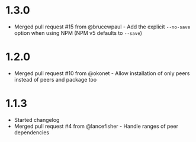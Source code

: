 # 1.3.0
* Merged pull request #15 from @brucewpaul - Add the explicit `--no-save` option when using NPM (NPM v5 defaults to `--save`)

# 1.2.0
* Merged pull request #10 from @okonet - Allow installation of only peers instead of peers and package too

# 1.1.3
* Started changelog
* Merged pull request #4 from @lancefisher - Handle ranges of peer dependencies
